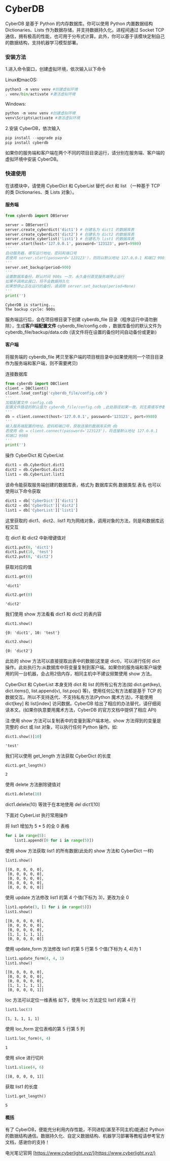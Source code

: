 # CyberDB

CyberDB 是基于 Python 的内存数据库。你可以使用 Python 内置数据结构 Dictionaries、Lists 作为数据存储，并支持数据持久化。进程间通过 Socket TCP 通信，拥有极高的性能，也可用于分布式计算。此外，你可以基于该模块定制自己的数据结构，支持机器学习模型部署。

### 安装方法

1.进入命令窗口，创建虚拟环境，依次输入以下命令

Linux和macOS:



```python
python3 -m venv venv #创建虚拟环境
. venv/bin/activate #激活虚拟环境
```

Windows:


```python
python -m venv venv #创建虚拟环境
venv\Scripts\activate #激活虚拟环境
```

2.安装 CyberDB，依次输入


```python
pip install --upgrade pip
pip install cyberdb
```

如果你的服务端和客户端在两个不同的项目目录运行，请分别在服务端、客户端的虚拟环境中安装 CyberDB。

### 快速使用

在该模块中，请使用 CyberDict 和 CyberList 替代 dict 和 list （一种基于 TCP 的类 Dictionaries、类 Lists 对象）。

#### 服务端



```python
from cyberdb import DBServer

server = DBServer()
server.create_cyberdict('dict1') # 创建名为 dict1 的数据库表
server.create_cyberdict('dict2') # 创建名为 dict2 的数据库表
server.create_cyberlist('list1') # 创建名为 list1 的数据库表
server.start(host='127.0.0.1', password='123123', port=9980)
'''
启动服务器，填写运行地址、密码和端口号
若使用 server.start(password='123123')，则将以默认地址 127.0.0.1 和端口 9980 运行
'''
server.set_backup(period=900)
'''
设置数据库备份，默认时间 900s 一次，永久备份直至服务端停止运行
如果不调用此接口，将不会数据持久化
如果想停止正在运行的备份，请调用 server.set_backup(period=None)
'''
print('')
```

    CyberDB is starting...
    The backup cycle: 900s
    


服务端运行后，会在项目根目录下创建 cyberdb_file 目录（程序运行中请勿删除），生成**客户端配置文件** cyberdb_file/config.cdb ，数据库备份的默认文件为 cyberdb_file/backup/data.cdb (该文件将在设置的备份时间自动备份或更新)

#### 客户端

将服务端的 cyberdb_file 拷贝至客户端的项目根目录中(如果使用同一个项目目录作为服务端和客户端，则不需要拷贝)

连接数据库


```python
from cyberdb import DBClient
client = DBClient()
client.load_config('cyberdb_file/config.cdb') 
'''
加载配置文件 config.cdb
配置文件路径的默认值为 cyberdb_file/config.cdb ,此处路径如果一致，则无需填写参数。
'''
db = client.connect(host='127.0.0.1', password='123123', port=9980)
'''
输入服务端配置的地址、密码和端口号，获取连接的数据库实例 db
若使用 db = client.connect(password='123123')，将连接默认地址 127.0.0.1 
和端口 9980
'''
print('')
```

    


操作 CyberDict 和 CyberList


```python
dict1 = db.CyberDict.dict1
dict2 = db.CyberDict.dict2
list1 = db.CyberList.list1
```

该命令能获取服务端创建的数据库表，格式为 数据库实例.数据类型.表名
也可以使用以下命令获取


```python
dict1 = db['CyberDict']['dict1']
dict2 = db['CyberDict']['dict2']
list1 = db['CyberList']['list1']
```

这里获取的 dict1、dict2、list1 均为网络对象，调用对象的方法，则是和数据库远程交互

在 dict1 和 dict2 中新增键值对


```python
dict1.put(0, 'dict1')
dict1.put(10, 'test')
dict2.put(0, 'dict2')
```

获取对应的值


```python
dict1.get(0)
```




    'dict1'




```python
dict2.get(0)
```




    'dict2'



我们使用 show 方法看看 dict1 和 dict2 的表内容


```python
dict1.show()
```




    {0: 'dict1', 10: 'test'}




```python
dict2.show()
```




    {0: 'dict2'}



此处的 show 方法可以直接提取出表中的数据(这里是 dict)，可以进行任何 dict 操作。此处执行为:从数据库中将变量复制到客户端。如果你的服务端和客户端使用的同一台机器，会占用2倍内存，相同主机中不建议频繁使用 show 方法。

CyberDict 和 CyberList 本身支持 dict 和 list 的所有公有方法(如 dict.get(key), dict.items(), list.append(v), list.pop() 等)，使用任何公有方法都是基于 TCP 的数据交互。所以不支持迭代、不支持私有方法(Python 魔术方法)，不能使用 dict[key] 和 list[index] 访问数据。CyberDB 给出了相应的办法替代，请仔细阅读本文。(如果你执意要用魔术方法，CyberDB 的官方文档中提供了相应 API)

注:使用 show 方法可以复制表中的变量到客户端本地，show 方法得到的变量是完整的 dict 或 list 对象，可以执行任何 Python 操作。如:


```python
dict1.show()[10]
```




    'test'



我们可以使用 get_length 方法获取 CyberDict 的长度


```python
dict1.get_length()
```




    2



使用 delete 方法删除键值对


```python
dict1.delete(10)
```

dict1.delete(10) 等效于在本地使用 del dict1[10]

下面对 CyberList 执行常用操作

将 list1 增加为 5 * 5 的全 0 表格


```python
for i in range(5):
    list1.append([0 for i in range(5)])
```

使用 show 方法获取 list1 的所有数据(此处的 show 方法和 CyberDict 一样)


```python
list1.show()
```




    [[0, 0, 0, 0, 0],
     [0, 0, 0, 0, 0],
     [0, 0, 0, 0, 0],
     [0, 0, 0, 0, 0],
     [0, 0, 0, 0, 0]]



使用 update 方法修改 list1 的第 4 个值(下标为 3)，更改为全 0


```python
list1.update(3, [1 for i in range(5)])
list1.show()
```




    [[0, 0, 0, 0, 0],
     [0, 0, 0, 0, 0],
     [0, 0, 0, 0, 0],
     [1, 1, 1, 1, 1],
     [0, 0, 0, 0, 0]]



使用 update_form 方法修改 list1 的第 5 行第 5 个值(下标为 4, 4)为 1


```python
list1.update_form(4, 4, 1)
list1.show()
```




    [[0, 0, 0, 0, 0],
     [0, 0, 0, 0, 0],
     [0, 0, 0, 0, 0],
     [1, 1, 1, 1, 1],
     [0, 0, 0, 0, 1]]



loc 方法可以定位一维表格
如下，使用 loc 方法定位 list1 的第 4 行


```python
list1.loc(3)
```




    [1, 1, 1, 1, 1]



使用 loc_form 定位表格的第 5 行第 5 列


```python
list1.loc_form(4, 4)
```




    1



使用 slice 进行切片


```python
list1.slice(4, 6)
```




    [[0, 0, 0, 0, 1]]



获取 list1 的长度


```python
list1.get_length()
```




    5



#### 概括

有了 CyberDB，便能充分利用内存性能，不同进程(甚至不同主机)能通过 Python 的数据结构通信。数据持久化、自定义数据结构、机器学习部署等教程请参考官方文档，感谢你的支持！

电光笔记官网 [https://www.cyberlight.xyz/](https://www.cyberlight.xyz/)
